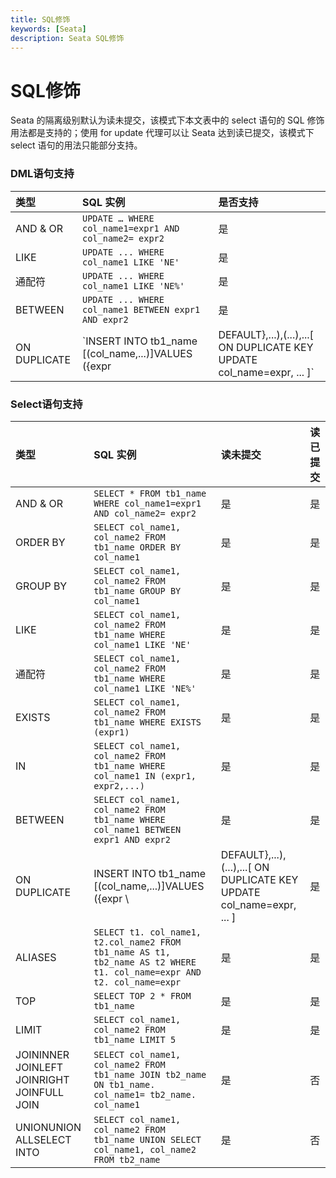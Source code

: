 ```yaml
---
title: SQL修饰
keywords: [Seata]
description: Seata SQL修饰
---
```


# SQL修饰

Seata 的隔离级别默认为读未提交，该模式下本文表中的 select 语句的 SQL 修饰用法都是支持的；使用 for update 代理可以让 Seata 达到读已提交，该模式下 select 语句的用法只能部分支持。

### DML语句支持

| 类型         | SQL 实例                                                     | 是否支持 |
| :----------- | :----------------------------------------------------------- | :------- |
| AND & OR     | `UPDATE … WHERE col_name1=expr1 AND col_name2= expr2`        | 是       |
| LIKE         | `UPDATE ... WHERE col_name1 LIKE 'NE'`                       | 是       |
| 通配符       | `UPDATE ... WHERE col_name1 LIKE 'NE%'`                      | 是       |
| BETWEEN      | `UPDATE ... WHERE col_name1 BETWEEN expr1 AND expr2`         | 是       |
| ON DUPLICATE | `INSERT INTO tb1_name [(col_name,...)]VALUES ({expr | DEFAULT},...),(...),...[ ON DUPLICATE KEY UPDATE col_name=expr, ... ]` | 是       |

### Select语句支持

| 类型                                       | SQL 实例                                                                                                                 | 读未提交 | 读已提交 |
| :----------------------------------------- |:-----------------------------------------------------------------------------------------------------------------------| :------- | :------- |
| AND & OR                                   | `SELECT * FROM tb1_name WHERE col_name1=expr1 AND col_name2= expr2`                                                    | 是       | 是       |
| ORDER BY                                   | `SELECT col_name1, col_name2 FROM tb1_name ORDER BY col_name1`                                                         | 是       | 是       |
| GROUP BY                                   | `SELECT col_name1, col_name2 FROM tb1_name GROUP BY col_name1`                                                         | 是       | 是       |
| LIKE                                       | `SELECT col_name1, col_name2 FROM tb1_name WHERE col_name1 LIKE 'NE'`                                                  | 是       | 是       |
| 通配符                                     | `SELECT col_name1, col_name2 FROM tb1_name WHERE col_name1 LIKE 'NE%'`                                                 | 是       | 是       |
| EXISTS                                     | `SELECT col_name1, col_name2 FROM tb1_name WHERE EXISTS (expr1)`                                                       | 是       | 是       |
| IN                                         | `SELECT col_name1, col_name2 FROM tb1_name WHERE col_name1 IN (expr1, expr2,...)`                                      | 是       | 是       |
| BETWEEN                                    | `SELECT col_name1, col_name2 FROM tb1_name WHERE col_name1 BETWEEN expr1 AND expr2`                                    | 是       | 是       |
| ON DUPLICATE                               | INSERT INTO tb1_name [(col_name,...)]VALUES ({expr \                                                                   | DEFAULT},...),(...),...[ ON DUPLICATE KEY UPDATE col_name=expr, ... ] | 是       | 是       |
| ALIASES                                    | `SELECT t1. col_name1, t2.col_name2 FROM tb1_name AS t1, tb2_name AS t2 WHERE t1. col_name=expr AND t2. col_name=expr` | 是       | 是       |
| TOP                                        | `SELECT TOP 2 * FROM tb1_name`                                                                                         | 是       | 是       |
| LIMIT                                      | `SELECT col_name1, col_name2 FROM tb1_name LIMIT 5`                                                                    | 是       | 是       |
| JOININNER JOINLEFT JOINRIGHT JOINFULL JOIN | `SELECT col_name1, col_name2 FROM tb1_name JOIN tb2_name  ON tb1_name. col_name1= tb2_name. col_name1`                 | 是       | 否       |
| UNIONUNION ALLSELECT INTO                  | `SELECT col_name1, col_name2 FROM tb1_name UNION SELECT col_name1, col_name2 FROM tb2_name`                            | 是       | 否       |